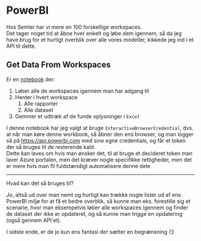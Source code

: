 # PowerBI

Hos Semler har vi mere en 100 forskellige workspaces.  
Det tager noget tid at åbne hver enkelt og løbe dem igennem, så da jeg have brug for et hurtigt overblik over alle vores modeller, kikkede jeg ind i et API til dette.

## Get Data From Workspaces

Er en [notebook](./GetDataFromWorkspaces.ipynb) der:

1. Løber alle de workspaces igennem man har adgang til
2. Henter i hvert workspace
    1. Alle rapporter
    2. Alle dataset
3. Gemmer et udtræk af de funde oplysninger i `Excel`

I denne notebook har jeg valgt at bruge `InteractiveBrowserCredential`, dvs. at når man køre denne workbook, så åbner den ens browser, og man logger så på https://api.powerbi.com med sine egne credentials, og får et token der så bruges til de resterende kald.  
Dette kan laves om hvis man ønsker det, til at bruge et decideret token man laver Azure portalen, men det kræver nogle specifikke rettigheder, men det er mere hvis man fil fuldstændigt automatisere denne dele

---

Hvad kan det så bruges til?

Jo, altså ud over man nemt og hurtigt kan trække nogle lister ud af ens PowerBI miljø for at få et bedre overblik, så kunne man eks. forestille sig et scenarie, hvor man eksempelvis løber alle workspaces igennem og finder de dataset der ikke er opdateret, og så kunne man trigge en opdatering (også gennem API'et).

I sidste ende, er de jo kun ens fantasi der sætter en begrænsning :smirk: